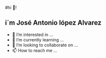 #hi 👋!
## i´m José Antonio lópez Alvarez
- 👀 I’m interested in ...
- 🌱 I’m currently learning ...
- 💞️ I’m looking to collaborate on ...
- 📫 How to reach me ...
